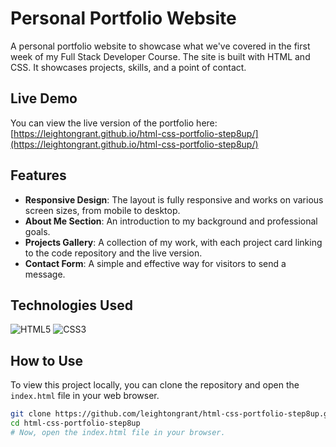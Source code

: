 # Personal Portfolio Website

A personal portfolio website to showcase what we've covered in the first week of my Full Stack Developer Course. The site is built with HTML and CSS. It showcases projects, skills, and a point of contact.

## Live Demo

You can view the live version of the portfolio here: [https://leightongrant.github.io/html-css-portfolio-step8up/](https://leightongrant.github.io/html-css-portfolio-step8up/)

## Features

-   **Responsive Design**: The layout is fully responsive and works on various screen sizes, from mobile to desktop.
-   **About Me Section**: An introduction to my background and professional goals.
-   **Projects Gallery**: A collection of my work, with each project card linking to the code repository and the live version.
-   **Contact Form**: A simple and effective way for visitors to send a message.

## Technologies Used

<p align="left">
  <img src="https://img.shields.io/badge/HTML5-E34F26?style=for-the-badge&logo=html5&logoColor=white" alt="HTML5">
  <img src="https://img.shields.io/badge/CSS3-1572B6?style=for-the-badge&logo=css3&logoColor=white" alt="CSS3">
</p>

## How to Use

To view this project locally, you can clone the repository and open the `index.html` file in your web browser.

```bash
git clone https://github.com/leightongrant/html-css-portfolio-step8up.git
cd html-css-portfolio-step8up
# Now, open the index.html file in your browser.
```
